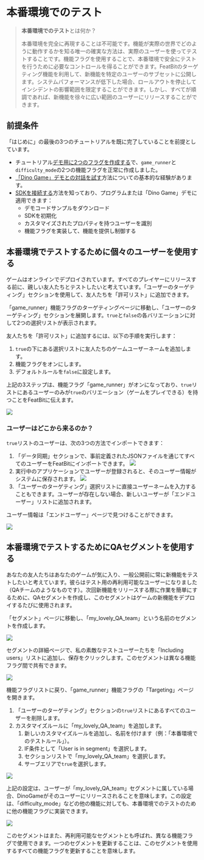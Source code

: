 # 本番環境でのテスト

> **本番環境でのテスト**とは何か？
>
> 本番環境を完全に再現することは不可能です。機能が実際の世界でどのように動作するかを知る唯一の確実な方法は、実際のユーザーを使ってテストすることです。機能フラグを使用することで、本番環境で安全にテストを行うために必要なコントロールを得ることができます。FeatBitのターゲティング機能を利用して、新機能を特定のユーザーのサブセットに公開します。システムパフォーマンスが低下した場合、ロールアウトを停止してインシデントの影響範囲を限定することができます。しかし、すべてが順調であれば、新機能を徐々に広い範囲のユーザーにリリースすることができます。

## 前提条件

「はじめに」の最後の3つのチュートリアルを既に完了していることを前提としています。

* チュートリアル[デモ用に2つのフラグを作成する](../create-two-feature-flags.md)で、`game_runner`と`difficulty_mode`の2つの機能フラグを正常に作成しました。
* [「Dino Game」デモとの対話を試す](../try-interacting-with-the-demo.md)方法についての基本的な経験があります。
* [SDKを接続する](../connect-an-sdk/)方法を知っており、プログラムまたは「Dino Game」デモに適用できます：
  * デモコードサンプルをダウンロード
  * SDKを初期化
  * カスタマイズされたプロパティを持つユーザーを識別
  * 機能フラグを実装して、機能を提供し制御する

## 本番環境でテストするために個々のユーザーを使用する

ゲームはオンラインでデプロイされています。すべてのプレイヤーにリリースする前に、親しい友人たちとテストしたいと考えています。「ユーザーのターゲティング」セクションを使用して、友人たちを「許可リスト」に追加できます。

「game_runner」機能フラグのターゲティングページに移動し、「ユーザーのターゲティング」セクションを展開します。`true`と`false`の各バリエーションに対して2つの選択リストが表示されます。

友人たちを「許可リスト」に追加するには、以下の手順を実行します：

1. `true`の下にある選択リストに友人たちのゲームユーザーネームを追加します。
2. 機能フラグをオンにします。
3. デフォルトルールを`false`に設定します。

上記の3ステップは、機能フラグ「game_runner」がオンになっており、`true`リストにあるユーザーのみが`true`のバリエーション（ゲームをプレイできる）を持つことをFeatBitに伝えます。

![](../../getting-started/assets/testing-in-production/001.webp)

### ユーザーはどこから来るのか？

`true`リストのユーザーは、次の3つの方法でインポートできます：

1. 「データ同期」セクションで、事前定義されたJSONファイルを通じてすべてのユーザーをFeatBitにインポートできます。
![](../../getting-started/assets/testing-in-production/002.webp)
2. 実行中のアプリケーションでユーザーが登録されると、そのユーザー情報がシステムに保存されます。
![](../../getting-started/assets/testing-in-production/003.webp)
3. 「ユーザーのターゲティング」選択リストに直接ユーザーネームを入力することもできます。ユーザーが存在しない場合、新しいユーザーが「エンドユーザー」リストに追加されます。

ユーザー情報は「エンドユーザー」ページで見つけることができます。

![](../../getting-started/assets/testing-in-production/004.webp)

## 本番環境でテストするためにQAセグメントを使用する

あなたの友人たちはあなたのゲームが気に入り、一般公開前に常に新機能をテストしたいと考えています。彼らはテスト用の再利用可能なユーザーになりました（QAチームのようなものです）。次回新機能をリリースする際に作業を簡単にするために、QAセグメントを作成し、このセグメントはゲームの新機能をデプロイするたびに使用されます。

「セグメント」ページに移動し、「my_lovely_QA_team」という名前のセグメントを作成します。

![](../../getting-started/assets/testing-in-production/005.webp)

セグメントの詳細ページで、私の素敵なテストユーザーたちを「Including users」リストに追加し、保存をクリックします。このセグメントは異なる機能フラグ間で共有できます。

![](../../getting-started/assets/testing-in-production/006.webp)

機能フラグリストに戻り、「game_runner」機能フラグの「Targeting」ページを開きます。

1. 「ユーザーのターゲティング」セクションの`true`リストにあるすべてのユーザーを削除します。
2. カスタマイズルールに「my_lovely_QA_team」を追加します。
   1. 新しいカスタマイズルールを追加し、名前を付けます（例：「本番環境でのテストルール」）。
   2. IF条件として「User is in segment」を選択します。
   3. セクションリストで「my_lovely_QA_team」を選択します。
   4. サーブエリアで`true`を選択します。

![](../../getting-started/assets/testing-in-production/007.webp)

上記の設定は、ユーザーが「my_lovely_QA_team」セグメントに属している場合、DinoGameがそのユーザーにリリースされることを意味します。この設定は、「difficulty_mode」などの他の機能に対しても、本番環境でのテストのために他の機能フラグに実装できます。

![](../../getting-started/assets/testing-in-production/008.webp)

このセグメントはまた、再利用可能なセグメントとも呼ばれ、異なる機能フラグで使用できます。一つのセグメントを更新することは、このセグメントを使用するすべての機能フラグを更新することを意味します。
